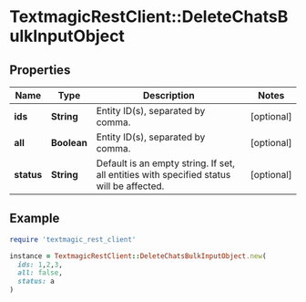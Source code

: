 # TextmagicRestClient::DeleteChatsBulkInputObject

## Properties

| Name | Type | Description | Notes |
| ---- | ---- | ----------- | ----- |
| **ids** | **String** | Entity ID(s), separated by comma. | [optional] |
| **all** | **Boolean** | Entity ID(s), separated by comma. | [optional] |
| **status** | **String** | Default is an empty string. If set, all entities with specified status will be affected. | [optional] |

## Example

```ruby
require 'textmagic_rest_client'

instance = TextmagicRestClient::DeleteChatsBulkInputObject.new(
  ids: 1,2,3,
  all: false,
  status: a
)
```


